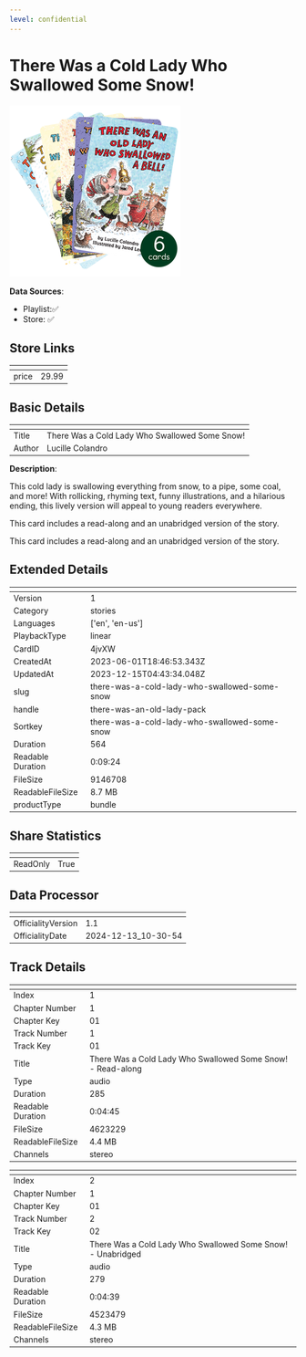 ```yaml
---
level: confidential
---
```

# There Was a Cold Lady Who Swallowed Some Snow!

![card_[4jvXW].png](../../img/cards/card_[4jvXW].png)

**Data Sources**: 

- Playlist:✅
- Store: ✅


## Store Links

| <!-- --> | <!-- --> |
| - | - |
| price | 29.99 |


## Basic Details

| <!-- --> | <!-- --> |
| - | - |
| Title | There Was a Cold Lady Who Swallowed Some Snow! |
| Author | Lucille Colandro |

**Description**:

This cold lady is swallowing everything from snow, to a pipe, some coal, and more!  With rollicking, rhyming text, funny illustrations, and a hilarious ending, this lively version will appeal to young readers everywhere.

This card includes a read-along and an unabridged version of the story.

This card includes a read-along and an unabridged version of the story.


## Extended Details

| <!-- --> | <!-- --> |
| - | - |
| Version | 1 |
| Category | stories |
| Languages | ['en', 'en-us'] |
| PlaybackType | linear |
| CardID | 4jvXW |
| CreatedAt | 2023-06-01T18:46:53.343Z |
| UpdatedAt | 2023-12-15T04:43:34.048Z |
| slug | there-was-a-cold-lady-who-swallowed-some-snow |
| handle | there-was-an-old-lady-pack |
| Sortkey | there-was-a-cold-lady-who-swallowed-some-snow |
| Duration | 564 |
| Readable Duration | 0:09:24 |
| FileSize | 9146708 |
| ReadableFileSize | 8.7 MB |
| productType | bundle |


## Share Statistics

| <!-- --> | <!-- --> |
| - | - |
| ReadOnly | True |


## Data Processor

| <!-- --> | <!-- --> |
| - | - |
| OfficialityVersion | 1.1
| OfficialityDate | 2024-12-13_10-30-54


## Track Details

| <!-- --> | <!-- --> |
| - | - |
| Index | 1 |
| Chapter Number | 1 |
| Chapter Key | 01 |
| Track Number | 1 |
| Track Key | 01 |
| Title | There Was a Cold Lady Who Swallowed Some Snow! - Read-along |
| Type | audio |
| Duration | 285 |
| Readable Duration | 0:04:45 |
| FileSize | 4623229 |
| ReadableFileSize | 4.4 MB |
| Channels | stereo |

| <!-- --> | <!-- --> |
| - | - |
| Index | 2 |
| Chapter Number | 1 |
| Chapter Key | 01 |
| Track Number | 2 |
| Track Key | 02 |
| Title | There Was a Cold Lady Who Swallowed Some Snow! - Unabridged |
| Type | audio |
| Duration | 279 |
| Readable Duration | 0:04:39 |
| FileSize | 4523479 |
| ReadableFileSize | 4.3 MB |
| Channels | stereo |


